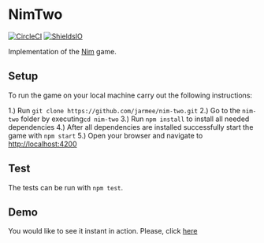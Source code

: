 # NimTwo

[![CircleCI](https://circleci.com/gh/jarmee/nim-two/tree/develop.svg?style=svg)](https://circleci.com/gh/jarmee/nim-two/tree/develop)
[![ShieldsIO](https://img.shields.io/badge/Status-Work%20In%20Progress-orange.svg)](https://github.com/jarmee/nim-two)

Implementation of the [Nim](https://en.wikipedia.org/wiki/Nim) game.

## Setup

To run the game on your local machine carry out the following instructions:

1.) Run `git clone https://github.com/jarmee/nim-two.git`
2.) Go to the `nim-two` folder by executing`cd nim-two`
3.) Run `npm install` to install all needed dependencies
4.) After all dependencies are installed successfully start the game with `npm start`
5.) Open your browser and navigate to [http://localhost:4200](http://localhost:4200)

## Test

The tests can be run with `npm test`.

## Demo

You would like to see it instant in action. Please, click [here](https://stackblitz.com/github/jarmee/nim-two)
